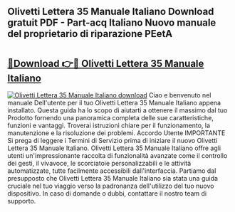 ## Olivetti Lettera 35 Manuale Italiano Download gratuit PDF - Part-acq Italiano Nuovo manuale del proprietario di riparazione PEetA

# <h2><a href="http://dfcmjl.blite.top/?on=Olivetti+Lettera+35+Manuale+Italiano">🔗Download 👉🔴 Olivetti Lettera 35 Manuale Italiano</a></h2>

[![Olivetti Lettera 35 Manuale Italiano download](https://i.imgur.com/lujVjoI.png)](http://dfcmjl.blite.top/?on=Olivetti+Lettera+35+Manuale+Italiano)
Ciao e benvenuto nel manuale Dell'utente per il tuo Olivetti Lettera 35 Manuale Italiano appena installato. Questa guida ha lo scopo di aiutarti a ottenere il massimo dal tuo Prodotto fornendo una panoramica completa delle sue caratteristiche, funzioni e vantaggi. Troverai istruzioni chiare per il funzionamento, la manutenzione e la risoluzione dei problemi. Accordo Utente IMPORTANTE Si prega di leggere i Termini di Servizio prima di iniziare il nuovo Olivetti Lettera 35 Manuale Italiano. Olivetti Lettera 35 Manuale Italiano offre agli utenti un'impressionante raccolta di funzionalità avanzate come il controllo dei gesti, il vivavoce, le scorciatoie personalizzabili e le attività automatizzate, tutte facilmente accessibili dall'interfaccia. Partiamo dal presupposto che Olivetti Lettera 35 Manuale Italiano sia stata una guida cruciale nel tuo viaggio verso la padronanza dell'utilizzo del tuo nuovo dispositivo. In caso di domande o dubbi, contattare il nostro team di supporto.
